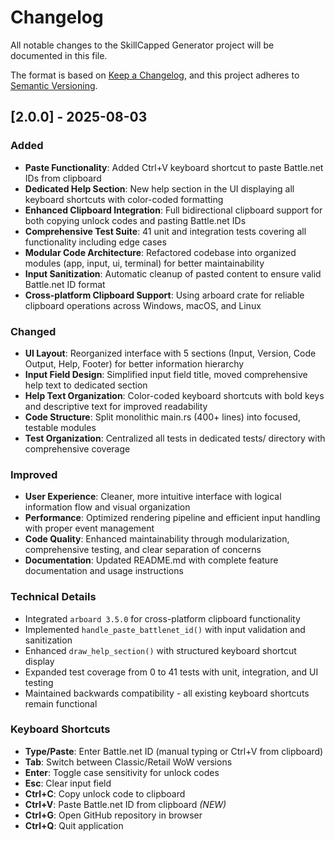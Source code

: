 # Changelog

All notable changes to the SkillCapped Generator project will be documented in this file.

The format is based on [Keep a Changelog](https://keepachangelog.com/en/1.0.0/),
and this project adheres to [Semantic Versioning](https://semver.org/spec/v2.0.0.html).

## [2.0.0] - 2025-08-03

### Added
- **Paste Functionality**: Added Ctrl+V keyboard shortcut to paste Battle.net IDs from clipboard
- **Dedicated Help Section**: New help section in the UI displaying all keyboard shortcuts with color-coded formatting
- **Enhanced Clipboard Integration**: Full bidirectional clipboard support for both copying unlock codes and pasting Battle.net IDs
- **Comprehensive Test Suite**: 41 unit and integration tests covering all functionality including edge cases
- **Modular Code Architecture**: Refactored codebase into organized modules (app, input, ui, terminal) for better maintainability
- **Input Sanitization**: Automatic cleanup of pasted content to ensure valid Battle.net ID format
- **Cross-platform Clipboard Support**: Using arboard crate for reliable clipboard operations across Windows, macOS, and Linux

### Changed
- **UI Layout**: Reorganized interface with 5 sections (Input, Version, Code Output, Help, Footer) for better information hierarchy
- **Input Field Design**: Simplified input field title, moved comprehensive help text to dedicated section
- **Help Text Organization**: Color-coded keyboard shortcuts with bold keys and descriptive text for improved readability
- **Code Structure**: Split monolithic main.rs (400+ lines) into focused, testable modules
- **Test Organization**: Centralized all tests in dedicated tests/ directory with comprehensive coverage

### Improved
- **User Experience**: Cleaner, more intuitive interface with logical information flow and visual organization
- **Performance**: Optimized rendering pipeline and efficient input handling with proper event management
- **Code Quality**: Enhanced maintainability through modularization, comprehensive testing, and clear separation of concerns
- **Documentation**: Updated README.md with complete feature documentation and usage instructions

### Technical Details
- Integrated `arboard 3.5.0` for cross-platform clipboard functionality
- Implemented `handle_paste_battlenet_id()` with input validation and sanitization
- Enhanced `draw_help_section()` with structured keyboard shortcut display
- Expanded test coverage from 0 to 41 tests with unit, integration, and UI testing
- Maintained backwards compatibility - all existing keyboard shortcuts remain functional

### Keyboard Shortcuts
- **Type/Paste**: Enter Battle.net ID (manual typing or Ctrl+V from clipboard)
- **Tab**: Switch between Classic/Retail WoW versions
- **Enter**: Toggle case sensitivity for unlock codes
- **Esc**: Clear input field
- **Ctrl+C**: Copy unlock code to clipboard
- **Ctrl+V**: Paste Battle.net ID from clipboard *(NEW)*
- **Ctrl+G**: Open GitHub repository in browser
- **Ctrl+Q**: Quit application
